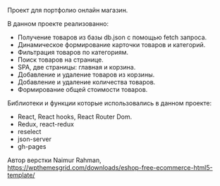 
Проект для портфолио онлайн магазин.

В данном проекте реализованно:
- Получение товаров из базы db.json с помощью fetch запроса.
- Динамическое формирование карточки товаров и категорий.
- Фильтрация товаров по категориям.
- Поиск товаров на странице.
- SPA, две страницы: главная и корзина.
- Добавление и удаление товаров из корзины.
- Добавление и удаление количества товаров.
- Формирование общей стоимости товаров.

Библиотеки и функции которые использовались в данном проекте:
- React, React hooks, React Router Dom.
- Redux, react-redux
- reselect
- json-server
- gh-pages


Автор верстки Naimur Rahman, https://wpthemesgrid.com/downloads/eshop-free-ecommerce-html5-template/

